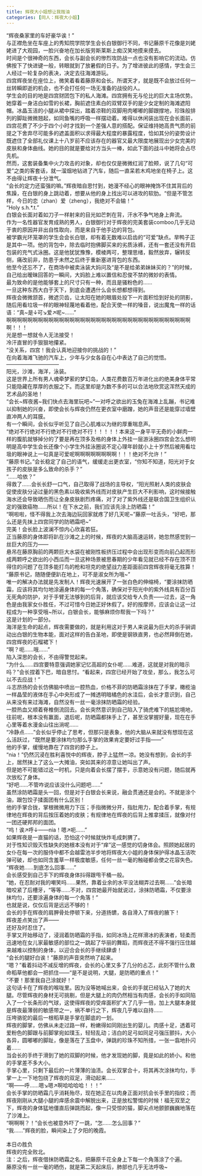 ```yaml
---
title: 辉夜大小姐想让我揩油
categories: [同人：辉夜大小姐]
---
```


“辉夜桑家里的车好豪华诶！”<br>与正襟危坐在车座上的秀知院学院学生会长白银御行不同，书记藤原千花像是刘姥姥进了大观园，一脸兴奋地在加长版劳斯莱斯上痴汉笑地摸来摸去。<br>时间是个很神奇的东西，会长与副会长的惨烈攻防战一点也没有影响它的流动。仿佛按下了快进键一般，转眼就到了放暑假的日子。为了增进彼此的感情，学生会三人经过一轮复杂的表决，决定去往海滩游玩。<br>四宫辉夜坐在座位上，微笑着看着藤原和会长。所谓天才，就是既不会放过任何一丝转瞬即逝的机会，也不会打任何一场无准备的战役的人。<br>学生会的目的地是四宫财团包下的私人海滩。四宫拥有无与伦比的巨大主场优势。她穿着一身洁白如雪的长裙，胸前遮住素白的双臂双手的是少女定制的海滩遮阳帽。冰晶玉洁的小腿从裙中探出，踏着凉鞋的双脚用肉嘟嘟的脚跟撑地，珍珠般排列的脚趾微微翘起，如同鱼嘴的呼吸一样摆动着。难得以休闲装出现在会长面前，四宫花费了不少于四个小时才找到一个差强人意的搭配。保证维持她高贵气质的前提之下舍弃尽可能多的遮盖面积以求得最大程度的暴露程度，恰如其分的姿势设计既遮住了全部礼仪课上十八岁前不应该存在的器官又最大限度地展现出少女完美的皮肤和身体曲线。她的目的就是要给对方当头一棒，如此下面的战斗中她将会占尽先机。<br>然而，这套装备集中火力攻击的对象，却也仅仅是微微红润了脸颊，说了几句“可爱”之类的客套话，就一溜烟地钻进了汽车，随后一直呆若木鸡地坐在椅子上。这不由得让辉夜十分泄气。<br>“会长的定力还蛮强的嘛。”辉夜暗自思忖到，她漫不经心的眼神掩饰不住其背后的焦躁，在白银的身上跳动着，想要从他的身上找出可以进攻的软肋。“但是不管怎样，今日的恋（zhan）爱（zheng），我绝对不会输！”<br>“Holy s\.h\.\*\.t\.”<br>白银会长面对着如刀子一样射来的目光如芒刺在背，汗水不争气地身上奔流。<br>作为一名性器官发育成熟的男人，白银御行对于辉夜的完美套装comboo几乎无动于衷的原因并非出自性取向，而是来自于他手边的背包。<br>被学霸光环笼罩的学生会会长白银，却有着无数难以启齿的“可爱”缺点。旱鸭子正是其中一项。他的背包中，除去临时抱佛脚买来的劣质泳裤，还有一套还没有开启包装的充气式泳圈。这是他犹犹豫豫，模棱两可，整理思绪，毅然放弃，辗转反侧，痛改前非，防患于未然之后终于重新塞进背包的东西。<br>他至今还忘不了，在商场中被卖泳装大妈问及“是不是给弟弟妹妹买的？”的时候，自己给出暧昧回答的一瞬间，大妈脸上难以置信和忍俊不禁的微妙的表情。<br>最为致命的是他能够套上的尺寸只有一种，而且是骚粉色的……<br>一旦这种东西大白于天下，到底会遭遇什么会长想都想得到。<br>辉夜会微微颔首，微遮贝齿，让太阳在她的眼眉处投下一片面积恰到好处的阴影，随后用看垃圾一样的眼神轻蔑地看着他，配合天使一样的嗓音，说出魔鬼一样的话语：“真\~是↓可↘爱↗呢\~……”<br>啊啊啊啊啊啊啊啊啊啊啊啊啊啊啊啊啊啊啊啊啊啊啊啊啊啊啊啊啊啊啊啊啊啊啊啊！！！<br>光是想一想就令人无法接受！<br>冷汗直冒的手狠狠地攥紧。<br>“没关系，四宫！我会认真地迎接你的挑战的！”<br>在向着海滩飞驰的汽车上，少年与少女各自在心中表达了自己的觉悟。<br>——————————<br>阳光，沙滩，海洋，泳装。<br>这是世界上所有男人魂牵梦萦的梦幻岛，人类花费数百万年进化出的绝美身体平常只能隐藏在厚厚的衣服之下。而这里却是为数不多的可以合法地欣赏这浑然天成的艺术品的圣地！<br>“会长\~辉夜酱\~我们快点去海里玩吧\~”一对呼之欲出的玉兔在海滩上乱蹦，书记难以抑制她的兴奋，即使会长与辉夜仍然在更衣室中磨蹭，她的声音还是能穿过墙壁直冲两人的耳膜。<br>有一个瞬间，会长似乎听见了自己心肌难以为继的厚重喘息声。<br>“绝对不行绝对不行绝对不行绝对不行！！！！！本来这一身平平无奇的小鲜肉一样的腹肌就够掉分的了要是再在顶多及格的身体上外挂一层游泳圈四宫会怎么想明明是高中学生会长还像个小学生外挂泳圈说不定心理年龄就小上十岁然后被用看垃圾的眼神说上一句真是可爱呢啊啊啊啊啊啊啊啊！！！绝对不允许！”<br>“藤原书记。”会长稳定了自己的语气，缓缓走出更衣室，“你知不知道，阳光对于女孩子的皮肤是多么致命的杀手？”<br>“……哈依？”<br>得救了……会长长舒一口气，自己取得了战场的主导权，“阳光照射人类的皮肤会促使皮肤分泌过量的黑色素以吸收紫外线而对皮肤产生巨大不利影响，这时候接触海水还会导致晒伤而让全身皮肤剧烈疼痛，对了对了紫外线还是联合国卫生组织认定的强致癌物……所以！在下水之前，我们应该先涂上防晒霜！”<br>“啊啦啦，怪不得我上次去海边玩回家就疼了好几天呢\~”藤原一吐舌头，“好吧，那么还是先抹上四宫同学的防晒霜吧\~”<br>完美！会长脸上波澜不惊内心欣喜若狂。<br>正当藤原的身体即将趴在沙滩之上的时候，辉夜的大脑高速运转，她忽然感觉到一丝巨大的压力——<br>悬吊在藤原胸前的两颗巨大水袋在被刚性板挤压过程中会出现形变而向前凸起而形成两颗呼之欲出的小西瓜而一旦这种场景被思春期的少年看见就已经不存在顶不顶得住的问题了在顶多能打鸟的枪和坦克的绝望战力差距面前四宫辉夜将毫无胜算！<br>“藤原书记，随随便便趴在地上，可不是淑女所为哦\~”<br>唯一的解决办法就是先发制人！辉夜光速展开了一张白色的伸缩椅，“要涂抹防晒霜，应该将其均匀地涂遍身体的每一个角落，确保对于阳光中的紫外线具有百分百无死角的防护，对于手臂无法够到的后背，就应该交给专人负责——过去，这一角色是由我家女仆胜任，不过可惜今日她正好休假了。好的按摩师，应该会让这一过程成为一种享受哦\~所以，白银会长，能够麻烦你帮我一下吗？”<br>这是计划的一部分。<br>海洋是生命的起点，辉夜需要做的，就是利用这对于男人来说最为巨大的杀手锏调动出白银的生物本能，面对这样的告白圣地，即使是钢铁直男，也必然拜倒在她，四宫辉夜的石榴裙下！<br>“啊？呃……哦……”<br>陷入深思的会长，不由得警觉起来。<br>“为什么……四宫要特意强调她家记忆高超的女仆呢……难道，这就是对我的暗示吗？”会长捏着下巴，暗自思忖。“看起来，四宫已经开始了攻垒，那么，我怎么可以不去应战！”<br>斗志昂扬的会长仿佛脑中喷出一腔热血，价格不菲的防晒霜涂抹在了手掌，橄榄油一样晶莹的液体在手心中央形成了一摊透明暗橘色的水洼后，会长才意识到，自己从来没有来过海滩，自然没有一丝一毫涂抹防晒霜的经验。<br>一腔热血又顺着脊椎倒流回去。会长突然意识到自己陷入了骑虎难下的尴尬境地，往前呢，根本没有赢面，退后呢，防晒霜都抹手上了，甚至没掌握好量，现在在手心里等着水漫金山往出淌呢……<br>“冷静点……”会长似乎停止了思考，但那只是表象，他的大脑从来就没有想现在这么活跃过，“既然是要涂抹均匀那么手掌的效果肯定要好过手指——”<br>他的手掌，缓慢地靠在了四宫的脖子上。<br>“nia！”仍然沉浸在胜利喜悦中的辉夜，脖子上猛然一凉。她没有想到，会长的手上，居然抹上了这么一大摊油，突如其来的凉意让她叫出了声。<br>但是她不可能错过这一时机，只是向着会长摆了摆手，示意她没有问题，随后就再次放松了身体。<br>“好吧……不管咋说应该没什么问题吧……”<br>虽然涂防晒霜是头一回，但是对于白银会长来说，融会贯通还是会的。不就是涂个油，跟包饺子揉面团有什么区别！<br>他的手掌合拢，掌根微微用力下压；手指微微分开，指肚用力，配合着手掌，有规律地在辉夜的背后按压着她的皮肤；有规律地在辉夜的后背上推拿揉压，就像对付一团还硬邦邦的面团。<br>“呜！诶↗呼↓——nia！嗯↗呃……”<br>如果辉夜是一直猫的话，恐怕这个时候就快炸毛成刺猬了。<br>对于性知识毁灭性缺失的她根本没有对于“痒”这一感觉的切身体会。照顾她起居的女仆在每一次的服侍中都不会越雷池半步地将辉夜大小姐的身体保护得冰晶玉洁吹弹可破，却也如同含羞草一样极度敏感，任何一丝一毫的触碰都会使之花容失色。<br>“辉夜她……到底怎么回事……”<br>会长感受到自己手下的辉夜身体抖得跟甩干桶一般。<br>“她，在忍耐对我的嘲笑吗……果然，靠着业余的水平没法糊弄过去啊……”会长暗暗咬紧了后槽牙，“等等……不对，四宫她最开始就说过，涂抹防晒霜，不仅要涂抹均匀，还要涂遍身体的每一个角落！”<br>也就是说，仅仅后背是远远不够的！<br>会长的手在辉夜的肩胛骨处停顿下来，分道扬镳，各自滑入了辉夜的腋下！<br>辉夜差点笑出了声——<br>还好及时忍住了。<br>手掌又开始移动了，浸润着防晒霜的手指，如同冰场上花样滑冰的表演者，轻柔而迅速地在女儿家最敏感的部位之一跳起了华丽的舞蹈，而辉夜还不得不强行压住越来越难以控制的身体，以迎合会长的手继续肆虐！<br>“会长的腿好白诶！”藤原的声音突然响了起来。<br>“嗯？”看着抖动不减反增的辉夜，会长的心里又多了几分的忐忑，此刻不管什么救命稻草他都会一把抓住——“是不是说明，大腿，是防晒的重点！”<br>“不要！那里我自己涂就好！”<br>这句话卡在了辉夜的喉咙里。因为没等她喊出来，会长的手就已经钻入了她的大腿。尽管辉夜的身材无可挑剔，但是大腿上的肉仍然相当有肉感，会长的手如同陷入了一个长条形的气球，这使得辉夜的受痒面积扩大了几乎一倍，加上大腿本身就是辉夜最薄弱的敏感带之一，祸不单行之下，辉夜几乎难以自持……<br>压垮骆驼的最后一根稻草是手掌在脚底的一划。<br>辉夜的脚掌，仿佛从未走过路一样，粉嫩得如同刚出生的婴儿。肉感十足，透着可爱粉色的脚跟与前脚掌宛如璞玉，轻轻乱动；洁白的足弓如同足弓强压颤抖，大小各异，圆嘟嘟的脚趾，像是落在了玉盘中，弹跳的珍珠不知所措，一张一翕地扑闪着……<br>当会长的手终于滑到了她的双脚的时候，他才发现她的脚，竟是如此的娇小。和他的手掌差不多大小。<br>手掌心里，只剩下最后的一片薄薄的油渍。会长双掌合十，将其再次涂抹均匀，手掌一上一下地包绕了辉夜的双足，滑动起来……<br>“啊——呼……嗯↘嗯↗啊哈哈哈哈！！！”<br>会长手掌的防晒霜几乎消耗殆尽，现在她正在以肉身正面对抗会长手里的指纹；而辉夜刚刚从大腿小腿的痒感余震中解脱出来，正是放松警惕的时候！福无双至之下，辉夜的身体猛地僵直后弹跳而起，像一只受惊的猫，脚尖点地颤颤巍巍地落在了沙滩上。<br>“啊啊啊？！”会长也被意外吓了一跳，“怎……怎么回事？”<br>“我……”辉夜的脸，瞬间染上了夕阳的晚霞。<br><br>本日の胜负<br>辉夜的完全败北。<br>注：之后，辉夜借抹防晒霜之名，把藤原千花全身上下每一个角落涂了个遍。<br>藤原没有一丝一毫的晒伤，就是第二天起床后，肺部也几乎无法呼吸\~